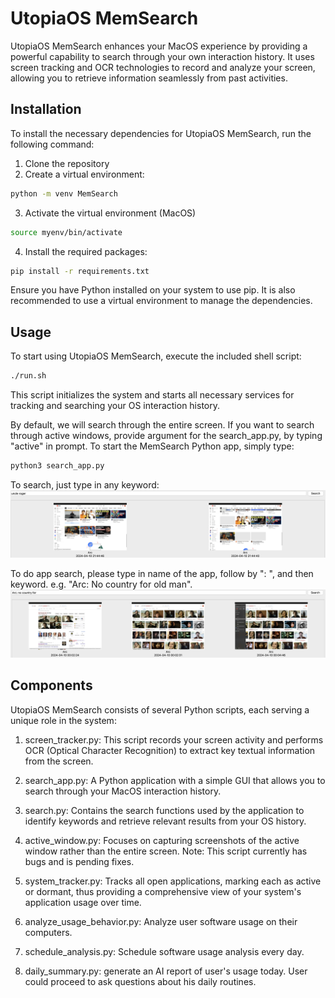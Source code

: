 # UtopiaOS MemSearch

UtopiaOS MemSearch enhances your MacOS experience by providing a powerful capability to search through your own interaction history. It uses screen tracking and OCR technologies to record and analyze your screen, allowing you to retrieve information seamlessly from past activities.

## Installation
To install the necessary dependencies for UtopiaOS MemSearch, run the following command:

1. Clone the repository
2. Create a virtual environment:
```bash
python -m venv MemSearch
```

3. Activate the virtual environment (MacOS)
```bash
source myenv/bin/activate
```

4. Install the required packages:
```bash
pip install -r requirements.txt
```
Ensure you have Python installed on your system to use pip. It is also recommended to use a virtual environment to manage the dependencies.

## Usage
To start using UtopiaOS MemSearch, execute the included shell script:

```bash
./run.sh
```
This script initializes the system and starts all necessary services for tracking and searching your OS interaction history.

By default, we will search through the entire screen. If you want to search through active windows, provide argument for the search_app.py, by typing "active" in prompt. To start the MemSearch Python app, simply type:

```bash
python3 search_app.py
```

To search, just type in any keyword:
![General Search](examples/general.png)

To do app search, please type in name of the app, follow by ": ", and then keyword. e.g. "Arc: No country for old man". 
![App Search](examples/app%20search.png)


## Components
UtopiaOS MemSearch consists of several Python scripts, each serving a unique role in the system:

1. screen_tracker.py: This script records your screen activity and performs OCR (Optical Character Recognition) to extract key textual information from the screen.

2. search_app.py: A Python application with a simple GUI that allows you to search through your MacOS interaction history.

3. search.py: Contains the search functions used by the application to identify keywords and retrieve relevant results from your OS history.

4. active_window.py: Focuses on capturing screenshots of the active window rather than the entire screen. Note: This script currently has bugs and is pending fixes.

5. system_tracker.py: Tracks all open applications, marking each as active or dormant, thus providing a comprehensive view of your system's application usage over time.

6. analyze_usage_behavior.py: Analyze user software usage on their computers.

7. schedule_analysis.py: Schedule software usage analysis every day. 

8. daily_summary.py: generate an AI report of user's usage today. User could proceed to ask questions about his daily routines. 
